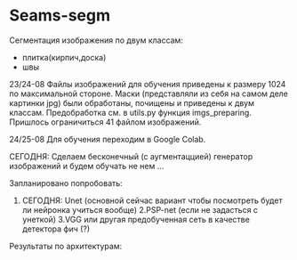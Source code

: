 # Seams-segm

Сегментация изображения по двум классам: 
 - плитка(кирпич,доска)
 - швы 
 
 23/24-08
 Файлы изображений для обучения приведены к размеру 1024 по максимальной стороне.
 Маски (представляли из себя на самом деле картинки jpg) были обработаны, почищены и приведены к двум классам. 
 Предобработка см. в utils.py функция imgs_preparing.
 Пришлось ограничиться 41 файлом изображений.
 
 24/25-08
 Для обучения переходим в Google Colab.
 
 СЕГОДНЯ: Сделаем бесконечный (с аугментаццией) генератор изображений и будем обучать не нем ...
 
 Запланировано попробовать:
 
 1. СЕГОДНЯ: Unet (основной сейчас вариант чтобы посмотреть будет ли нейронка учиться вообще) 
 2.PSP-net (если не задасться с унеткой)
 3.VGG или другая предобученная сеть в качестве детектора фич (?)
 
 Результаты по архитектурам:




